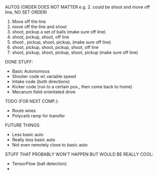 AUTOS (ORDER DOES NOT MATTER e.g. 2. could be shoot and move off line, NO SET ORDER)
1. Move off the line
2. move off the line and shoot
3. shoot, pickup a set of balls (make sure off line)
4. shoot, pickup, shoot, off line
5. shoot , pickup, shoot, pickup, (make sure off line)
6. shoot, pickup, shoot, pickup, shoot, off line
7. shoot, pickup, shoot, pickup, shoot, pickup (make sure off line)

DONE STUFF:
* Basic Autonomous
* Shooter code w\ variable speed
* Intake code (both directions)
* Kicker code (run to a certain pos., then come back to home)
* Mecanum field-orientated drive

TODO (FOR NEXT COMP.):
* Route wires
* Polycarb ramp for transfer

FUTURE THINGS:
* Less basic auto
* Really less basic auto
* Not even remotely close to basic auto

STUFF THAT PROBABLY WON'T HAPPEN BUT WOULD BE REALLY COOL:
* TensorFlow (ball detection)
* 
